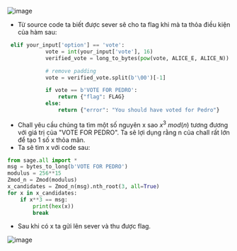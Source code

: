 ![image](https://hackmd.io/_uploads/H11eCoLZC.png)
- Từ source  code ta biết được sever sẽ cho ta flag khi mà  ta thỏa điều kiện của hàm sau:
```Python
 elif your_input['option'] == 'vote':
            vote = int(your_input['vote'], 16)
            verified_vote = long_to_bytes(pow(vote, ALICE_E, ALICE_N))

            # remove padding
            vote = verified_vote.split(b'\00')[-1]

            if vote == b'VOTE FOR PEDRO':
                return {"flag": FLAG}
            else:
                return {"error": "You should have voted for Pedro"}

```
- Chall yêu cầu chúng ta tìm một số nguyên x sao $x^3\ mod(n)$ tương đương với giá trị của "VOTE FOR PEDRO". Ta sẽ lợi dụng rằng n của chall rất lớn để tạo 1 số x thỏa mãn.
- Ta sẽ tìm x với code sau:
```Python
from sage.all import *
msg = bytes_to_long(b'VOTE FOR PEDRO')
modulus = 256**15
Zmod_n = Zmod(modulus)
x_candidates = Zmod_n(msg).nth_root(3, all=True)
for x in x_candidates:
    if x**3 == msg:
        print(hex(x))
        break
```
- Sau khi có x ta gửi lên sever và thu được flag.

![image](https://hackmd.io/_uploads/HydcqdwZ0.png)
